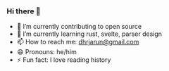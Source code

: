### Hi there 👋

- 🔭 I’m currently contributing to open source
- 🌱 I’m currently learning rust, svelte, parser design
- 📫 How to reach me: dhrjarun@gmail.com
- 😄 Pronouns: he/him
- ⚡ Fun fact: I love reading history
